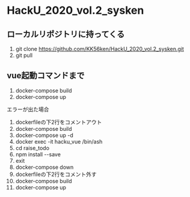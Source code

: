 # HackU_2020_vol.2_sysken

## ローカルリポジトリに持ってくる
1. git clone https://github.com/KK56ken/HackU_2020_vol.2_sysken.git
2. git pull 

## vue起動コマンドまで
1. docker-compose build 
2. docker-compose up

エラーが出た場合
1. dockerfileの下2行をコメントアウト
2. docker-compose build 
3. docker-compose up -d 
4. docker exec -it hacku_vue /bin/ash
5. cd raise_todo
6. npm install --save
7. exit
8. docker-compose down
9. dockerfileの下2行をコメント外す
10. docker-compose build
11. docker-compose up 
